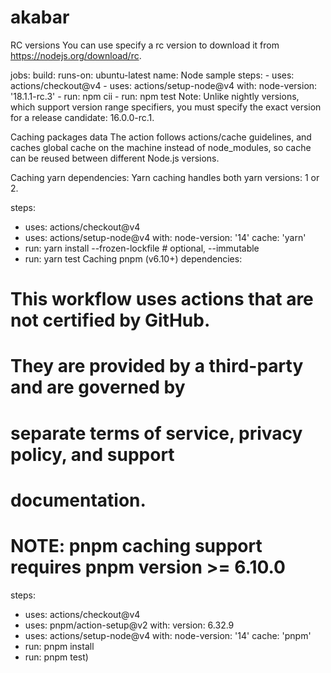 # akabar
RC versions
You can use specify a rc version to download it from https://nodejs.org/download/rc.

jobs:
  build:
    runs-on: ubuntu-latest
    name: Node sample
    steps:
      - uses: actions/checkout@v4
      - uses: actions/setup-node@v4
        with:
          node-version: '18.1.1-rc.3'
      - run: npm cii
      - run: npm test
Note: Unlike nightly versions, which support version range specifiers, you must specify the exact version for a release candidate: 16.0.0-rc.1.

Caching packages data
The action follows actions/cache guidelines, and caches global cache on the machine instead of node_modules, so cache can be reused between different Node.js versions.

Caching yarn dependencies: Yarn caching handles both yarn versions: 1 or 2.

steps:
- uses: actions/checkout@v4
- uses: actions/setup-node@v4
  with:
    node-version: '14'
    cache: 'yarn'
- run: yarn install --frozen-lockfile # optional, --immutable
- run: yarn test
Caching pnpm (v6.10+) dependencies:

# This workflow uses actions that are not certified by GitHub.
# They are provided by a third-party and are governed by
# separate terms of service, privacy policy, and support
# documentation.

# NOTE: pnpm caching support requires pnpm version >= 6.10.0

steps:
- uses: actions/checkout@v4
- uses: pnpm/action-setup@v2
  with:
    version: 6.32.9
- uses: actions/setup-node@v4
  with:
    node-version: '14'
    cache: 'pnpm'
- run: pnpm install
- run: pnpm test)

